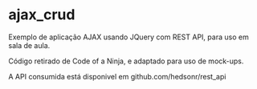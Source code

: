 # ajax_crud

Exemplo de aplicação AJAX usando JQuery com REST API, para uso em sala de aula.

Código retirado de Code of a Ninja, e adaptado para uso de mock-ups.

A API consumida está disponivel em github.com/hedsonr/rest_api
